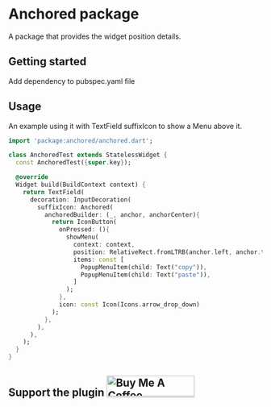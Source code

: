 # Anchored package

A package that provides the widget position details.

## Getting started

Add dependency to pubspec.yaml file

## Usage

An example using it with TextField suffixIcon to show a Menu above it.

```dart
import 'package:anchored/anchored.dart';

class AnchoredTest extends StatelessWidget {
  const AnchoredTest({super.key});

  @override
  Widget build(BuildContext context) {
    return TextField(
      decoration: InputDecoration(
        suffixIcon: Anchored(
          anchoredBuilder: (_, anchor, anchorCenter){
            return IconButton(
              onPressed: (){
                showMenu(
                  context: context, 
                  position: RelativeRect.fromLTRB(anchor.left, anchor.top, anchor.right, anchor.bottom), 
                  items: const [
                    PopupMenuItem(child: Text("copy")),
                    PopupMenuItem(child: Text("paste")),
                  ]
                );
              }, 
              icon: const Icon(Icons.arrow_drop_down)
            );
          },
        ),
      ),
    );
  }
}
```

## Support the plugin <a href="https://www.buymeacoffee.com/EddieGenius" target="_blank"><img src="https://i.imgur.com/aV6DDA7.png" alt="Buy Me A Coffee" style="height: 41px !important;width: 174px !important; box-shadow: 0px 3px 2px 0px rgba(190, 190, 190, 0.5) !important;-webkit-box-shadow: 0px 3px 2px 0px rgba(190, 190, 190, 0.5) !important;" > </a>
